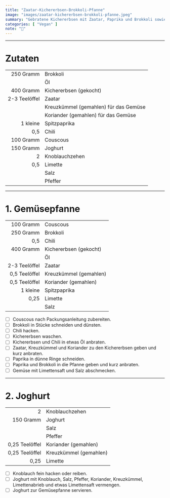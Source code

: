 ```yaml
---
title: "Zaatar-Kichererbsen-Brokkoli-Pfanne"
image: "images/zaatar-kichererbsen-brokkoli-pfanne.jpeg"
summary: "Gebratene Kichererbsen mit Zaatar, Paprika und Brokkoli sowie Couscous"
categories: [ "Vegan" ]
note: "🚧"
---
```


---

# Zutaten

|               |                                       |
|--------------:|:--------------------------------------|
|     250 Gramm | Brokkoli                              |
|               | Öl                                    |
|     400 Gramm | Kichererbsen (gekocht)                |
| 2-3 Teelöffel | Zaatar                                |
|               | Kreuzkümmel (gemahlen) für das Gemüse |
|               | Koriander (gemahlen) für das Gemüse   |
|      1 kleine | Spitzpaprika                          |
|           0,5 | Chili                                 |
|     100 Gramm | Couscous                              |
|     150 Gramm | Joghurt                               |
|             2 | Knoblauchzehen                        |
|           0,5 | Limette                               |
|               | Salz                                  |
|               | Pfeffer                               |

---

# 1. Gemüsepfanne

|               |                        |
|--------------:|:-----------------------|
|     100 Gramm | Couscous               |
|     250 Gramm | Brokkoli               |
|           0,5 | Chili                  |
|     400 Gramm | Kichererbsen (gekocht) |
|               | Öl                     |
| 2-3 Teelöffel | Zaatar                 |
| 0,5 Teelöffel | Kreuzkümmel (gemahlen) |
| 0,5 Teelöffel | Koriander (gemahlen)   |
|      1 kleine | Spitzpaprika           |
|          0,25 | Limette                |
|               | Salz                   |

- [ ] Couscous nach Packungsanleitung zubereiten.
- [ ] Brokkoli in Stücke schneiden und dünsten.
- [ ] Chili hacken.
- [ ] Kichererbsen waschen.
- [ ] Kichererbsen und Chili in etwas Öl anbraten.
- [ ] Zaatar, Kreuzkümmel und Koriander zu den Kichererbsen geben und kurz anbraten.
- [ ] Paprika in dünne Ringe schneiden.
- [ ] Paprika und Brokkoli in die Pfanne geben und kurz anbraten.
- [ ] Gemüse mit Limettensaft und Salz abschmecken.

---

# 2. Joghurt

|                |                        |
|---------------:|:-----------------------|
|              2 | Knoblauchzehen         |
|      150 Gramm | Joghurt                |
|                | Salz                   |
|                | Pfeffer                |
| 0,25 Teelöffel | Koriander (gemahlen)   |
| 0,25 Teelöffel | Kreuzkümmel (gemahlen) |
|           0,25 | Limette                |

- [ ] Knoblauch fein hacken oder reiben.
- [ ] Joghurt mit Knoblauch, Salz, Pfeffer, Koriander, Kreuzkümmel, Limettenabrieb und etwas Limettensaft vermengen.
- [ ] Joghurt zur Gemüsepfanne servieren.
